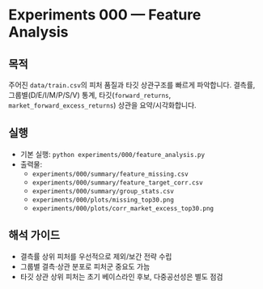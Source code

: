 # Experiments 000 — Feature Analysis

## 목적
주어진 `data/train.csv`의 피처 품질과 타깃 상관구조를 빠르게 파악합니다. 결측률, 그룹별(D/E/I/M/P/S/V) 통계, 타깃(`forward_returns`, `market_forward_excess_returns`) 상관을 요약/시각화합니다.

## 실행
- 기본 실행: `python experiments/000/feature_analysis.py`
- 출력물:
  - `experiments/000/summary/feature_missing.csv`
  - `experiments/000/summary/feature_target_corr.csv`
  - `experiments/000/summary/group_stats.csv`
  - `experiments/000/plots/missing_top30.png`
  - `experiments/000/plots/corr_market_excess_top30.png`

## 해석 가이드
- 결측률 상위 피처를 우선적으로 제외/보간 전략 수립
- 그룹별 결측·상관 분포로 피처군 중요도 가늠
- 타깃 상관 상위 피처는 초기 베이스라인 후보, 다중공선성은 별도 점검
